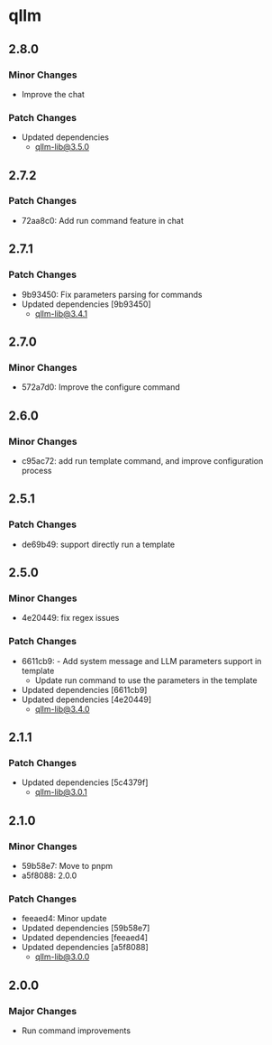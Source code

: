 # qllm

## 2.8.0

### Minor Changes

-   Improve the chat

### Patch Changes

-   Updated dependencies
    -   qllm-lib@3.5.0

## 2.7.2

### Patch Changes

-   72aa8c0: Add run command feature in chat

## 2.7.1

### Patch Changes

-   9b93450: Fix parameters parsing for commands
-   Updated dependencies [9b93450]
    -   qllm-lib@3.4.1

## 2.7.0

### Minor Changes

-   572a7d0: Improve the configure command

## 2.6.0

### Minor Changes

-   c95ac72: add run template command, and improve configuration process

## 2.5.1

### Patch Changes

-   de69b49: support directly run a template

## 2.5.0

### Minor Changes

-   4e20449: fix regex issues

### Patch Changes

-   6611cb9: - Add system message and LLM parameters support in template
    -   Update run command to use the parameters in the template
-   Updated dependencies [6611cb9]
-   Updated dependencies [4e20449]
    -   qllm-lib@3.4.0

## 2.1.1

### Patch Changes

-   Updated dependencies [5c4379f]
    -   qllm-lib@3.0.1

## 2.1.0

### Minor Changes

-   59b58e7: Move to pnpm
-   a5f8088: 2.0.0

### Patch Changes

-   feeaed4: Minor update
-   Updated dependencies [59b58e7]
-   Updated dependencies [feeaed4]
-   Updated dependencies [a5f8088]
    -   qllm-lib@3.0.0

## 2.0.0

### Major Changes

-   Run command improvements

